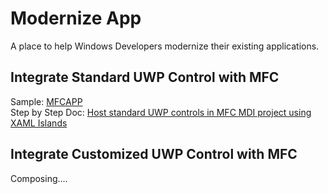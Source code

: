 # Modernize App
A place to help Windows Developers modernize their existing applications.
  
## Integrate Standard UWP Control with MFC 
Sample: [MFCAPP](https://github.com/freistli/ModernizeApp/tree/master/MFC/MFCApp)  
Step by Step Doc: [Host standard UWP controls in MFC MDI project using XAML Islands](https://github.com/freistli/ModernizeApp/blob/master/Docs/Host%20standard%20UWP%20controls%20in%20MFC%20MDI%20project%20using%20XAML%20Islands.md)

## Integrate Customized UWP Control with MFC

Composing....